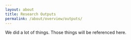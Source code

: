 ```yaml
---
layout: about
title: Research Outputs
permalink: /about/overview/outputs/
---
```

We did a lot of things. Those things will be referenced here.

